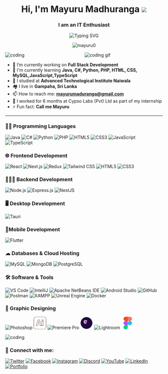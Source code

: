 <h1 align="center"><b>Hi, I'm Mayuru Madhuranga</b> <img src="https://media.giphy.com/media/hvRJCLFzcasrR4ia7z/giphy.gif" width="35"></h1>
<h3 align="center">I am an IT Enthusiast</h3>

<p align="center">
  <img src="https://readme-typing-svg.demolab.com?font=Fira+Code&size=28&duration=4000&pause=1000&color=0366d6&center=true&vCenter=true&width=600&lines=Welcome+to+my+GitHub+profile!;Full-stack+Developer;MERN+Stack+Developer" alt="Typing SVG" />
</p>




<p align="center">
  <img src="https://komarev.com/ghpvc/?username=mayuru0&label=Profile%20views&color=0e75b6&style=flat" alt="mayuru0" />
</p>

<img src="https://user-images.githubusercontent.com/73097560/115834477-dbab4500-a447-11eb-908a-139a6edaec5c.gif" alt="coding" />

<picture>
  <img align="right" src="https://github.com/7oSkaaa/7oSkaaa/blob/main/Images/Right_Side.gif?raw=true" width="250px" alt="coding gif" />
</picture>

- 🔭 I’m currently working on **Full Stack Development**
- 🌱 I'm currently learning **Java, C#, Python, PHP, HTML, CSS, MySQL,JavaScript,TypeScript**  
- 🤝 I studied at **Advanced Technological Institute Naiwala**  
- 🏘 I live in **Gampaha, Sri Lanka**  
- 📫 How to reach me: **mayurumaduranga@gmail.com**
- 🏢 I worked for 6 months at Cypso Labs (Pvt) Ltd as part of my internship
- ⚡ Fun fact: **Call me Mayuru**

---


### 🧑‍💻 Programming Languages
<p>
  <img src="https://img.shields.io/badge/Java-ED8B00?style=for-the-badge&logo=openjdk&logoColor=white" alt="Java"/>
  <img src="https://img.shields.io/badge/C%23-239120?style=for-the-badge&logo=c-sharp&logoColor=white" alt="C#"/>
  <img src="https://img.shields.io/badge/Python-3776AB?style=for-the-badge&logo=python&logoColor=white" alt="Python"/>
  <img src="https://img.shields.io/badge/PHP-777BB4?style=for-the-badge&logo=php&logoColor=white" alt="PHP"/>
  <img src="https://img.shields.io/badge/HTML5-E34F26?style=for-the-badge&logo=html5&logoColor=white" alt="HTML5"/>
  <img src="https://img.shields.io/badge/CSS3-1572B6?style=for-the-badge&logo=css3&logoColor=white" alt="CSS3"/>
  <img src="https://img.shields.io/badge/JavaScript-F7DF1E?style=for-the-badge&logo=javascript&logoColor=black" alt="JavaScript"/>
  <img src="https://img.shields.io/badge/TypeScript-007ACC?style=for-the-badge&logo=typescript&logoColor=white" alt="TypeScript"/>
</p>

### 🌐 Frontend Development 
<p>
  <img src="https://img.shields.io/badge/React-20232A?style=for-the-badge&logo=react&logoColor=61DAFB" alt="React"/>
  <img src="https://img.shields.io/badge/Next.js-000000?style=for-the-badge&logo=next.js&logoColor=white" alt="Next.js"/>
  <img src="https://img.shields.io/badge/Redux-593D88?style=for-the-badge&logo=redux&logoColor=white" alt="Redux"/>
  <img src="https://img.shields.io/badge/Tailwind_CSS-38B2AC?style=for-the-badge&logo=tailwind-css&logoColor=white" alt="Tailwind CSS"/>
  <img src="https://img.shields.io/badge/HTML5-E34F26?style=for-the-badge&logo=html5&logoColor=white" alt="HTML5"/>
  <img src="https://img.shields.io/badge/CSS3-1572B6?style=for-the-badge&logo=css3&logoColor=white" alt="CSS3"/>
</p>

### 👨🏻‍💻 Backend Development 
<p>
  <img src="https://img.shields.io/badge/Node.js-43853D?style=for-the-badge&logo=node.js&logoColor=white" alt="Node.js"/>
  <img src="https://img.shields.io/badge/Express.js-404D59?style=for-the-badge&logo=express&logoColor=white" alt="Express.js"/>
  <img src="https://img.shields.io/badge/NestJS-E0234E?style=for-the-badge&logo=nestjs&logoColor=white" alt="NestJS"/>
</p>

### 🖥 Desktop Development
<p>
  <img src="https://img.shields.io/badge/Tauri-24C8DB?style=for-the-badge&logo=tauri&logoColor=white" alt="Tauri"/>
</p>

### 📱Mobile Development
<p>
  <img src="https://img.shields.io/badge/Flutter-02569B?style=for-the-badge&logo=flutter&logoColor=white" alt="Flutter"/>
</p>

### ☁ Databases & Cloud Hosting
<p>
  <img src="https://img.shields.io/badge/MySQL-005C84?style=for-the-badge&logo=mysql&logoColor=white" alt="MySQL"/>
  <img src="https://img.shields.io/badge/MongoDB-4EA94B?style=for-the-badge&logo=mongodb&logoColor=white" alt="MongoDB"/>
  <img src="https://img.shields.io/badge/PostgreSQL-316192?style=for-the-badge&logo=postgresql&logoColor=white" alt="PostgreSQL"/>
</p>



### 🛠 Software & Tools
<p>
  <img src="https://img.shields.io/badge/Visual_Studio_Code-0078D4?style=for-the-badge&logo=visual%20studio%20code&logoColor=white" alt="VS Code"/>
  <img src="https://img.shields.io/badge/IntelliJ_IDEA-000000?style=for-the-badge&logo=intellij-idea&logoColor=white" alt="IntelliJ"/>
  <img src="https://img.shields.io/badge/Apache%20NetBeans%20IDE-1B6AC6?style=for-the-badge&logo=apache-netbeans-ide&logoColor=white" alt="Apache NetBeans IDE"/>
  <img src="https://img.shields.io/badge/Android_Studio-3DDC84?style=for-the-badge&logo=android-studio&logoColor=white" alt="Android Studio"/>
  <img src="https://img.shields.io/badge/GitHub-100000?style=for-the-badge&logo=github&logoColor=white" alt="GitHub"/>
  <img src="https://img.shields.io/badge/Postman-FF6C37?style=for-the-badge&logo=Postman&logoColor=white" alt="Postman"/>
  <img src="https://img.shields.io/badge/XAMPP-FB7A24?style=for-the-badge&logo=xampp&logoColor=white" alt="XAMPP"/>
  <img src="https://img.shields.io/badge/Unreal%20Engine-313131?style=for-the-badge&logo=unreal-engine&logoColor=white" alt="Unreal Engine"/>
  <img src="https://img.shields.io/badge/Docker-2496ED?style=for-the-badge&logo=docker&logoColor=white" alt="Docker"/>
</p>

### 🎨 Graphic Designing
<p>
    <img src="https://cdn.jsdelivr.net/gh/devicons/devicon/icons/photoshop/photoshop-plain.svg" width="40" height="40" alt="Photoshop"/>
  <img src="https://raw.githubusercontent.com/devicons/devicon/master/icons/illustrator/illustrator-line.svg" width="40" height="40" alt="Illustrator"/>
  <img src="https://cdn.jsdelivr.net/gh/devicons/devicon/icons/premierepro/premierepro-original.svg" width="40" height="40" alt="Premiere Pro"/>
  <img src="https://raw.githubusercontent.com/devicons/devicon/master/icons/aftereffects/aftereffects-original.svg" width="40" height="40" alt="After Effects"/>
  <img src="https://upload.wikimedia.org/wikipedia/commons/thumb/b/b6/Adobe_Photoshop_Lightroom_CC_logo.svg/2101px-Adobe_Photoshop_Lightroom_CC_logo.svg.png" width="40" height="40" alt="Lightroom"/>
  <img src="https://raw.githubusercontent.com/devicons/devicon/master/icons/figma/figma-original.svg" width="40" height="40" alt="Figma"/>
</p>

<img src="https://user-images.githubusercontent.com/73097560/115834477-dbab4500-a447-11eb-908a-139a6edaec5c.gif" alt="coding" />

### 🔗 Connect with me:
<p>
  <a href="https://twitter.com/00_marsh_00" target="_blank"><img src="https://raw.githubusercontent.com/rahuldkjain/github-profile-readme-generator/master/src/images/icons/Social/twitter.svg" width="30" height="30" alt="Twitter"/></a>
  <a href="https://fb.com/mayuru madhuranga" target="_blank"><img src="https://raw.githubusercontent.com/rahuldkjain/github-profile-readme-generator/master/src/images/icons/Social/facebook.svg" width="30" height="30" alt="Facebook"/></a>
  <a href="https://instagram.com/_mayuru_madhuranga_" target="_blank"><img src="https://raw.githubusercontent.com/rahuldkjain/github-profile-readme-generator/master/src/images/icons/Social/instagram.svg" width="30" height="30" alt="Instagram"/></a>
  <a href="https://discord.gg/SEfMv7jX" target="_blank"><img src="https://raw.githubusercontent.com/rahuldkjain/github-profile-readme-generator/master/src/images/icons/Social/discord.svg" width="30" height="30" alt="Discord"/></a>
  <a href="https://www.youtube.com/@0_madhuranga_0" target="_blank"><img src="https://raw.githubusercontent.com/rahuldkjain/github-profile-readme-generator/master/src/images/icons/Social/youtube.svg" width="30" height="30" alt="YouTube"/></a>
  <a href="https://www.linkedin.com/in/mayuru-madhuranga-7bbb73312/" target="_blank"><img src="https://raw.githubusercontent.com/rahuldkjain/github-profile-readme-generator/master/src/images/icons/Social/linked-in-alt.svg" width="30" height="30" alt="LinkedIn"/></a>
  <a href="YOUR_PORTFOLIO_URL_HERE" target="_blank"><img src="https://png.pngtree.com/png-clipart/20210915/ourmid/pngtree-user-avatar-placeholder-black-png-image_3918427.jpg" width="30" height="30" alt="Portfolio"/></a>
</p>
